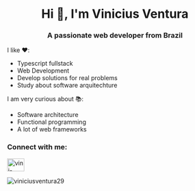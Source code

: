 <h1 align="center">Hi 👋, I'm Vinicius Ventura</h1>
<h3 align="center">A passionate web developer from Brazil</h3>

I like ❤️:
- Typescript fullstack
- Web Development
- Develop solutions for real problems
- Study about software arquitechture

I am very curious about 📚:
- Software architecture
- Functional programming
- A lot of web frameworks

<h3 align="left">Connect with me:</h3>
<p align="left">
<a href="https://linkedin.com/in/vini-ventura29" target="blank"><img align="center" src="https://raw.githubusercontent.com/rahuldkjain/github-profile-readme-generator/master/src/images/icons/Social/linked-in-alt.svg" alt="vini-ventura29" height="30" width="40" /></a>
</p>

<div>

<p><img src="https://github-readme-streak-stats.herokuapp.com/?user=viniciusventura29&theme=nord" alt="viniciusventura29" /></p>
</div>
